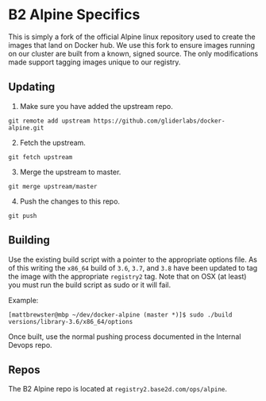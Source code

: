 # B2 Alpine Specifics
This is simply a fork of the official Alpine linux repository used to create the images that land on Docker hub. We use this fork to ensure images running on our cluster are built from a known, signed source. The only modifications made support tagging images unique to our registry.

## Updating
1. Make sure you have added the upstream repo.
```
git remote add upstream https://github.com/gliderlabs/docker-alpine.git
```
2. Fetch the upstream.
```
git fetch upstream
```
3. Merge the upstream to master.
```
git merge upstream/master
```
4. Push the changes to this repo.
```
git push
```

## Building
Use the existing build script with a pointer to the appropriate options file. As of this writing the `x86_64` build of `3.6`, `3.7`, and `3.8` have been updated to tag the image with the appropriate `registry2` tag. Note that on OSX (at least) you must run the build script as sudo or it will fail.

Example:
```
[mattbrewster@mbp ~/dev/docker-alpine (master *)]$ sudo ./build versions/library-3.6/x86_64/options 
```

Once built, use the normal pushing process documented in the Internal Devops repo.

## Repos
The B2 Alpine repo is located at `registry2.base2d.com/ops/alpine`.
